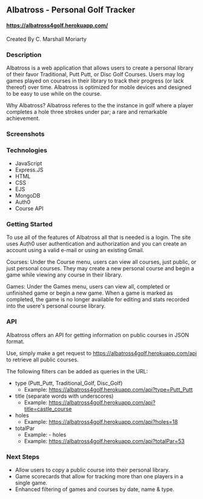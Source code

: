 ## Albatross - Personal Golf Tracker
#### https://albatross4golf.herokuapp.com/

Created By C. Marshall Moriarty

### Description
Albatross is a web application that allows users to create a personal library of their favor Traditional, Putt Putt, or Disc Golf Courses. Users may log games played on courses in their library to track their progress (or lack thereof) over time. Albatross is optimized for moble devices and designed to be easy to use while on the course.

Why Albatross? Albatross referes to the the instance in golf where a player completes a hole three strokes under par; a rare and remarkable achievement.

### Screenshots

### Technologies
- JavaScript
- Express.JS
- HTML
- CSS
- EJS
- MongoDB
- Auth0
- Course API

### Getting Started

To use all of the features of Albatross all that is needed is a login. The site uses Auth0 user authentication and authorization and you can create an account using a valid e-mail or using an existing Gmail.

Courses: Under the Course menu, users can view all courses, just public, or just personal courses. They may create a new personal course and begin a game while viewing any course in their library.

Games: Under the Games menu, users can view all, completed or unfinished game or begin a new game. When a game is marked as completed, the game is no longer available for editing and stats recorded into the usere's personal course library.

### API
Albatross offers an API for getting information on public courses in JSON format.

Use, simply make a get request to https://albatross4golf.herokuapp.com/api to retrieve all public courses.

The following filters can be added as queries in the URL:
- type (Putt_Putt, Traditional_Golf, Disc_Golf)
    - Example: https://albatross4golf.herokuapp.com/api?type=Putt_Putt
- title (separate words with underscores)
    - Example: https://albatross4golf.herokuapp.com/api?title=castle_course
- holes
    - Example: https://albatross4golf.herokuapp.com/api?holes=18
- totalPar
    - Example: - holes
    - Example: https://albatross4golf.herokuapp.com/api?totalPar=53

### Next Steps
- Allow users to copy a public course into their personal library.
- Game scorecards that allow for tracking more than one players in a single game.
- Enhanced filtering of games and courses by date, name & type.